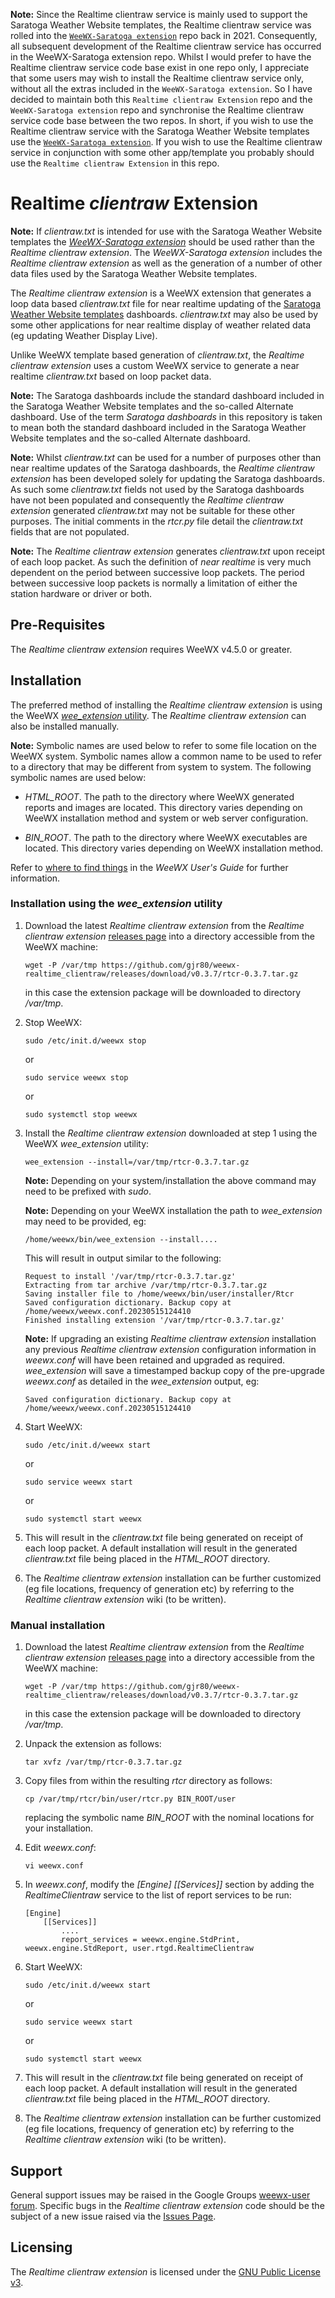 **Note:** Since the Realtime clientraw service is mainly used to support the Saratoga Weather Website templates, the Realtime clientraw service was rolled into the [`WeeWX-Saratoga extension`](https://github.com/gjr80/weewx-saratoga) repo back in 2021. Consequently, all subsequent development of the Realtime clientraw service has occurred in the WeeWX-Saratoga extension repo. Whilst I would prefer to have the Realtime clientraw service code base exist in one repo only, I appreciate that some users may wish to install the Realtime clientraw service only, without all the extras included in the `WeeWX-Saratoga extension`. So I have decided to maintain both this `Realtime clientraw Extension` repo and the `WeeWX-Saratoga extension` repo and synchronise the Realtime clientraw service code base between the two repos. In short, if you wish to use the Realtime clientraw service with the Saratoga Weather Website templates use the [`WeeWX-Saratoga extension`](https://github.com/gjr80/weewx-saratoga). If you wish to use the Realtime clientraw service in conjunction with some other app/template you probably should use the `Realtime clientraw Extension` in this repo.


# Realtime *clientraw* Extension

**Note:** If *clientraw.txt* is intended for use with the Saratoga Weather Website templates the [*WeeWX-Saratoga extension*](https://github.com/gjr80/weewx-saratoga) should be used rather than the *Realtime clientraw extension*. The *WeeWX-Saratoga extension* includes the *Realtime clientraw extension* as well as the generation of a number of other data files used by the Saratoga Weather Website templates.

The *Realtime clientraw extension* is a WeeWX extension that generates a loop data based *clientraw.txt* file for near realtime updating of the [Saratoga Weather Website templates](http://saratoga-weather.org/wxtemplates/index.php "Free Weather Website Templates") dashboards. *clientraw.txt* may also be used by some other applications for near realtime display of weather related data (eg updating Weather Display Live).

Unlike WeeWX template based generation of *clientraw.txt*, the *Realtime clientraw extension* uses a custom WeeWX service to generate a near realtime *clientraw.txt* based on loop packet data.  

**Note:** The Saratoga dashboards include the standard dashboard included in the Saratoga Weather Website templates and the so-called Alternate dashboard. Use of the term *Saratoga dashboards* in this repository is taken to mean both the standard dashboard included in the Saratoga Weather Website templates and the so-called Alternate dashboard.  

**Note:** Whilst *clientraw.txt* can be used for a number of purposes other than near realtime updates of the Saratoga dashboards, the *Realtime clientraw extension* has been developed solely for updating the Saratoga dashboards. As such some *clientraw.txt* fields not used by the Saratoga dashboards have not been populated and consequently the *Realtime clientraw extension* generated *clientraw.txt* may not be suitable for these other purposes. The initial comments in the *rtcr.py* file detail the *clientraw.txt* fields that are not populated.

**Note:** The *Realtime clientraw extension* generates *clientraw.txt* upon receipt of each loop packet. As such the definition of _near realtime_ is very much dependent on the period between successive loop packets. The period between successive loop packets is normally a limitation of either the station hardware or driver or both.


## Pre-Requisites

The *Realtime clientraw extension* requires WeeWX v4.5.0 or greater.


## Installation

The preferred method of installing the *Realtime clientraw extension* is using the WeeWX [*wee_extension* utility](http://weewx.com/docs/utilities.htm#wee_extension_utility). The *Realtime clientraw extension* can also be installed manually.

**Note:** Symbolic names are used below to refer to some file location on the WeeWX system. Symbolic names allow a common name to be used to refer to a directory that may be different from system to system. The following symbolic names are used below:

- *HTML_ROOT*. The path to the directory where WeeWX generated reports and images are located. This directory varies depending on WeeWX installation method and system or web server configuration.
    
- *BIN_ROOT*. The path to the directory where WeeWX executables are located. This directory varies depending on WeeWX installation method.

Refer to [where to find things](http://weewx.com/docs/usersguide.htm#Where_to_find_things) in the *WeeWX User's Guide* for further information.


### Installation using the *wee_extension* utility

1.  Download the latest *Realtime clientraw extension* from the *Realtime clientraw extension* [releases page](https://github.com/gjr80/weewx-realtime_clientraw/releases) into a directory accessible from the WeeWX machine:
     
        wget -P /var/tmp https://github.com/gjr80/weewx-realtime_clientraw/releases/download/v0.3.7/rtcr-0.3.7.tar.gz

    in this case the extension package will be downloaded to directory */var/tmp*.

1.  Stop WeeWX:

        sudo /etc/init.d/weewx stop

	or

        sudo service weewx stop

    or

        sudo systemctl stop weewx

1.  Install the *Realtime clientraw extension* downloaded at step 1 using the WeeWX *wee_extension* utility:

        wee_extension --install=/var/tmp/rtcr-0.3.7.tar.gz

    **Note:** Depending on your system/installation the above command may need to be prefixed with *sudo*.

    **Note:** Depending on your WeeWX installation the path to *wee_extension* may need to be provided, eg:

        /home/weewx/bin/wee_extension --install....

    This will result in output similar to the following:

        Request to install '/var/tmp/rtcr-0.3.7.tar.gz'
        Extracting from tar archive /var/tmp/rtcr-0.3.7.tar.gz
        Saving installer file to /home/weewx/bin/user/installer/Rtcr
        Saved configuration dictionary. Backup copy at /home/weewx/weewx.conf.20230515124410
        Finished installing extension '/var/tmp/rtcr-0.3.7.tar.gz'

    **Note:** If upgrading an existing *Realtime clientraw extension* installation any previous *Realtime clientraw extension* configuration information in *weewx.conf* will have been retained and upgraded as required. *wee_extension* will save a timestamped backup copy of the pre-upgrade *weewx.conf* as detailed in the *wee_extension* output, eg:
    
        Saved configuration dictionary. Backup copy at /home/weewx/weewx.conf.20230515124410

1.  Start WeeWX:

        sudo /etc/init.d/weewx start

	or

        sudo service weewx start

    or

        sudo systemctl start weewx

1.  This will result in the *clientraw.txt* file being generated on receipt of each loop packet. A default installation will result in the generated *clientraw.txt* file being placed in the *HTML_ROOT* directory.

1.  The *Realtime clientraw extension* installation can be further customized (eg file locations, frequency of generation etc) by referring to the *Realtime clientraw extension* wiki (to be written).


### Manual installation

1.  Download the latest *Realtime clientraw extension* from the *Realtime clientraw extension* [releases page](https://github.com/gjr80/weewx-realtime_clientraw/releases) into a directory accessible from the WeeWX machine:
     
        wget -P /var/tmp https://github.com/gjr80/weewx-realtime_clientraw/releases/download/v0.3.7/rtcr-0.3.7.tar.gz

    in this case the extension package will be downloaded to directory */var/tmp*.

1.  Unpack the extension as follows:

        tar xvfz /var/tmp/rtcr-0.3.7.tar.gz

1.  Copy files from within the resulting *rtcr* directory as follows:

        cp /var/tmp/rtcr/bin/user/rtcr.py BIN_ROOT/user
    
    replacing the symbolic name *BIN_ROOT* with the nominal locations for your installation.

1.  Edit *weewx.conf*:

        vi weewx.conf

1.  In *weewx.conf*, modify the *[Engine] [[Services]]* section by adding the *RealtimeClientraw* service to the list of report services to be run:

        [Engine]
            [[Services]]
                ....
                report_services = weewx.engine.StdPrint, weewx.engine.StdReport, user.rtgd.RealtimeClientraw

1.  Start WeeWX:

        sudo /etc/init.d/weewx start

	or

        sudo service weewx start

    or

        sudo systemctl start weewx

1.  This will result in the *clientraw.txt* file being generated on receipt of each loop packet. A default installation will result in the generated *clientraw.txt* file being placed in the *HTML_ROOT* directory.

1.  The *Realtime clientraw extension* installation can be further customized (eg file locations, frequency of generation etc) by referring to the *Realtime clientraw extension* wiki (to be written).


## Support

General support issues may be raised in the Google Groups [weewx-user forum](https://groups.google.com/group/weewx-user "Google Groups weewx-user forum"). Specific bugs in the *Realtime clientraw extension* code should be the subject of a new issue raised via the [Issues Page](https://github.com/gjr80/weewx-realtime_clientraw/issues "Realtime clientraw extension Issues").
 
## Licensing

The *Realtime clientraw extension* is licensed under the [GNU Public License v3](https://github.com/gjr80/weewx-realtime_clientraw/blob/master/LICENSE "*Realtime clientraw* extension License").

